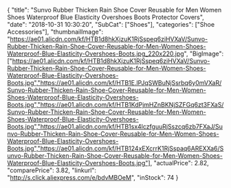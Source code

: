 {
	"title": "Sunvo Rubber Thicken Rain Shoe Cover Reusable for Men Women Shoes Waterproof Blue Elasticity Overshoes Boots Protector Covers",
	"date": "2018-10-31 10:30:20",
	"SubCat": ["Shoes"],
	"categories": ["Shoe Accessories"],
	"thumbnailImage": "https://ae01.alicdn.com/kf/HTB1d8hkXjzuK1RjSspeq6ziHVXaV/Sunvo-Rubber-Thicken-Rain-Shoe-Cover-Reusable-for-Men-Women-Shoes-Waterproof-Blue-Elasticity-Overshoes-Boots.jpg_220x220.jpg",
	"BigImage": ["https://ae01.alicdn.com/kf/HTB1d8hkXjzuK1RjSspeq6ziHVXaV/Sunvo-Rubber-Thicken-Rain-Shoe-Cover-Reusable-for-Men-Women-Shoes-Waterproof-Blue-Elasticity-Overshoes-Boots.jpg","https://ae01.alicdn.com/kf/HTB1E.lPJqSWBuNjSsrbq6y0mVXaR/Sunvo-Rubber-Thicken-Rain-Shoe-Cover-Reusable-for-Men-Women-Shoes-Waterproof-Blue-Elasticity-Overshoes-Boots.jpg","https://ae01.alicdn.com/kf/HTB1KdPjmHZnBKNjSZFGq6zt3FXaS/Sunvo-Rubber-Thicken-Rain-Shoe-Cover-Reusable-for-Men-Women-Shoes-Waterproof-Blue-Elasticity-Overshoes-Boots.jpg","https://ae01.alicdn.com/kf/HTB1sx4lczfguuRjSszcq6zb7FXaJ/Sunvo-Rubber-Thicken-Rain-Shoe-Cover-Reusable-for-Men-Women-Shoes-Waterproof-Blue-Elasticity-Overshoes-Boots.jpg","https://ae01.alicdn.com/kf/HTB124xEXcrrK1RjSspaq6AREXXa6/Sunvo-Rubber-Thicken-Rain-Shoe-Cover-Reusable-for-Men-Women-Shoes-Waterproof-Blue-Elasticity-Overshoes-Boots.jpg"],
	"actualPrice": 2.82,
	"comparePrice": 3.82,
	"linkurl": "http://s.click.aliexpress.com/e/bdvMBOeM",
	"inStock": 74
}
